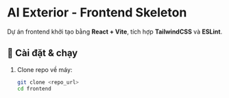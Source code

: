 # AI Exterior - Frontend Skeleton

Dự án frontend khởi tạo bằng **React + Vite**, tích hợp **TailwindCSS** và **ESLint**.

## 🚀 Cài đặt & chạy

1. Clone repo về máy:
   ```bash
   git clone <repo_url>
   cd frontend
